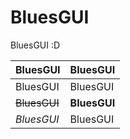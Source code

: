 # BluesGUI

BluesGUI :D

BluesGUI | BluesGUI
---------|---------
BluesGUI | BluesGUI
~~BluesGUI~~ | **BluesGUI**
_BluesGUI_ | BluesGUI